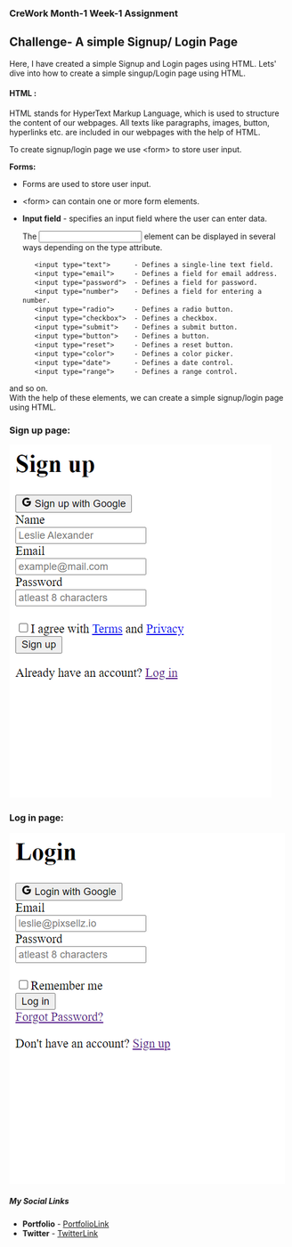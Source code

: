 ### CreWork Month-1 Week-1 Assignment

## Challenge- A simple Signup/ Login Page

Here, I have created a simple Signup and Login pages using HTML. 
Lets' dive into how to create a simple singup/Login page using HTML.


#### HTML : 
HTML stands for HyperText Markup Language, which is used to structure the content of our webpages. All texts like paragraphs, images, button, hyperlinks etc. are included in our webpages with the help of HTML.

To create signup/login page we use &lt;form&gt; to store user input.

**Forms:** 
- Forms are used to store user input.
- &lt;form&gt; can contain one or more form elements.
        
- **Input field** - specifies an input field where the user can enter data.
        
   The <input> element can be displayed in several ways depending on the type attribute.

         <input type="text">      - Defines a single-line text field.    
         <input type="email">     - Defines a field for email address.
         <input type="password">  - Defines a field for password.
         <input type="number">    - Defines a field for entering a number.
         <input type="radio">     - Defines a radio button.
         <input type="checkbox">  - Defines a checkbox.
         <input type="submit">    - Defines a submit button.
         <input type="button">    - Defines a button.
         <input type="reset">     - Defines a reset button.
         <input type="color">     - Defines a color picker.
         <input type="date">      - Defines a date control.
         <input type="range">     - Defines a range control.
   

and so on.<br/>
With the help of these elements, we can create a simple signup/login page using HTML.

### Sign up page: 

<img src="week-1/assets/signup.png" alt="signup page">


### Log in page: 

<img src="\week-1\assets\login.PNG" alt="login page">

##### **My Social Links**

- **Portfolio**  - [PortfolioLink](https://sabiya.netlify.app/)
- **Twitter** - [TwitterLink](https://twitter.com/nerd_fswd)

